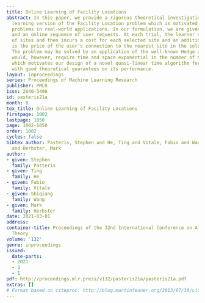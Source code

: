 ```yaml
---
title: Online Learning of Facility Locations
abstract: In this paper, we provide a rigorous theoretical investigation of an online
  learning version of the Facility Location problem which is motivated by emerging
  problems in real-world applications. In our formulation, we are given a set of sites
  and an online sequence of user requests. At each trial, the learner selects a subset
  of sites and then incurs a cost for each selected site and an additional cost which
  is the price of the user’s connection to the nearest site in the selected subset.
  The problem may be solved by an application of the well-known Hedge algorithm. This
  would, however, require time and space exponential in the number of the given sites,
  which motivates our design of a novel quasi-linear time algorithm for this problem,
  with good theoretical guarantees on its performance.
layout: inproceedings
series: Proceedings of Machine Learning Research
publisher: PMLR
issn: 2640-3498
id: pasteris21a
month: 0
tex_title: Online Learning of Facility Locations
firstpage: 1002
lastpage: 1050
page: 1002-1050
order: 1002
cycles: false
bibtex_author: Pasteris, Stephen and He, Ting and Vitale, Fabio and Wang, Shiqiang
  and Herbster, Mark
author:
- given: Stephen
  family: Pasteris
- given: Ting
  family: He
- given: Fabio
  family: Vitale
- given: Shiqiang
  family: Wang
- given: Mark
  family: Herbster
date: 2021-03-01
address: 
container-title: Proceedings of the 32nd International Conference on Algorithmic Learning
  Theory
volume: '132'
genre: inproceedings
issued:
  date-parts:
  - 2021
  - 3
  - 1
pdf: http://proceedings.mlr.press/v132/pasteris21a/pasteris21a.pdf
extras: []
# Format based on citeproc: http://blog.martinfenner.org/2013/07/30/citeproc-yaml-for-bibliographies/
---
```

